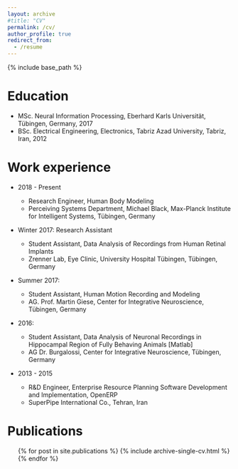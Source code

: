 ```yaml
---
layout: archive
#title: "CV"
permalink: /cv/
author_profile: true
redirect_from:
  - /resume
---
```


{% include base_path %}

Education
======
* MSc. Neural Information Processing, Eberhard Karls Universität, Tübingen, Germany, 2017
* BSc. Electrical Engineering, Electronics, Tabriz Azad University, Tabriz, Iran, 2012

Work experience
======
* 2018 - Present
    * Research Engineer, Human Body Modeling
    * Perceiving Systems Department, Michael Black, Max-Planck Institute for Intelligent Systems, Tübingen, Germany
    
* Winter 2017: Research Assistant
  * Student Assistant, Data Analysis of Recordings from Human Retinal Implants
  * Zrenner Lab, Eye Clinic, University Hospital Tübingen, Tübingen, Germany

* Summer 2017:
    * Student Assistant, Human Motion Recording and Modeling
    * AG. Prof. Martin Giese, Center for Integrative Neuroscience, Tübingen, Germany
    
* 2016:
    * Student Assistant, Data Analysis of Neuronal Recordings in Hippocampal Region of Fully Behaving Animals [Matlab]
    * AG Dr. Burgalossi, Center for Integrative Neuroscience, Tübingen, Germany

* 2013 - 2015
    * R&D Engineer, Enterprise Resource Planning Software Development and Implementation, OpenERP
    * SuperPipe International Co., Tehran, Iran
       
<!--Skills-->
<!--======-->
<!--* Skill 1-->
<!--* Skill 2-->
<!--  * Sub-skill 2.1-->
<!--  * Sub-skill 2.2-->
<!--  * Sub-skill 2.3-->
<!--* Skill 3-->

Publications
======
  <ul>{% for post in site.publications %}
    {% include archive-single-cv.html %}
  {% endfor %}</ul>
  
<!--Talks-->
<!--======-->
<!--  <ul>{% for post in site.talks %}-->
<!--    {% include archive-single-talk-cv.html %}-->
<!--  {% endfor %}</ul>-->
<!--  -->
<!--Teaching-->
<!--======-->
<!--  <ul>{% for post in site.teaching %}-->
<!--    {% include archive-single-cv.html %}-->
<!--  {% endfor %}</ul>-->
  
<!--Service and leadership-->
<!--======-->
<!--* Currently signed in to 43 different slack teams-->

